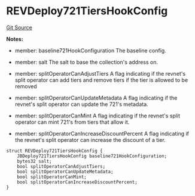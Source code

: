 # REVDeploy721TiersHookConfig
[Git Source](https://github.com/rev-net/revnet-core-v5/blob/364afaae78a8f60af2b98252dc96af1c2e4760d3/src/structs/REVDeploy721TiersHookConfig.sol)

**Notes:**
- member: baseline721HookConfiguration The baseline config.

- member: salt The salt to base the collection's address on.

- member: splitOperatorCanAdjustTiers A flag indicating if the revnet's split operator can add tiers and remove
tiers if
the tier is allowed to be removed

- member: splitOperatorCanUpdateMetadata A flag indicating if the revnet's split operator can update the 721's
metadata.

- member: splitOperatorCanMint A flag indicating if the revnet's split operator can mint 721's from tiers that
allow it.

- member: splitOperatorCanIncreaseDiscountPercent A flag indicating if the revnet's split operator can increase
the
discount of a tier.


```solidity
struct REVDeploy721TiersHookConfig {
    JBDeploy721TiersHookConfig baseline721HookConfiguration;
    bytes32 salt;
    bool splitOperatorCanAdjustTiers;
    bool splitOperatorCanUpdateMetadata;
    bool splitOperatorCanMint;
    bool splitOperatorCanIncreaseDiscountPercent;
}
```

